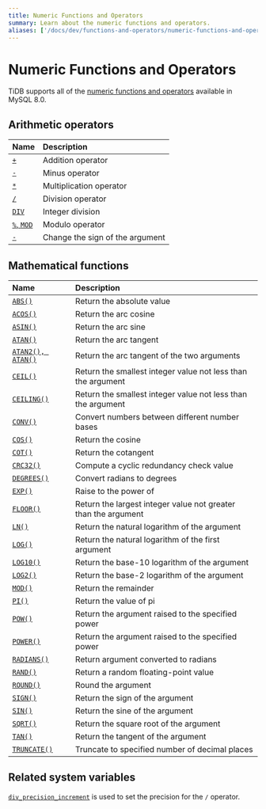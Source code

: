 ```yaml
---
title: Numeric Functions and Operators
summary: Learn about the numeric functions and operators.
aliases: ['/docs/dev/functions-and-operators/numeric-functions-and-operators/','/docs/dev/reference/sql/functions-and-operators/numeric-functions-and-operators/']
---
```


# Numeric Functions and Operators

TiDB supports all of the [numeric functions and operators](https://dev.mysql.com/doc/refman/8.0/en/numeric-functions.html) available in MySQL 8.0.

## Arithmetic operators

| Name                                                                                          | Description                       |
|:----------------------------------------------------------------------------------------------|:----------------------------------|
| [`+`](https://dev.mysql.com/doc/refman/8.0/en/arithmetic-functions.html#operator_plus)        | Addition operator                 |
| [`-`](https://dev.mysql.com/doc/refman/8.0/en/arithmetic-functions.html#operator_minus)       | Minus operator                    |
| [`*`](https://dev.mysql.com/doc/refman/8.0/en/arithmetic-functions.html#operator_times)       | Multiplication operator           |
| [`/`](https://dev.mysql.com/doc/refman/8.0/en/arithmetic-functions.html#operator_divide)      | Division operator                 |
| [`DIV`](https://dev.mysql.com/doc/refman/8.0/en/arithmetic-functions.html#operator_div)       | Integer division                  |
| [`%`, `MOD`](https://dev.mysql.com/doc/refman/8.0/en/arithmetic-functions.html#operator_mod)  | Modulo operator                   |
| [`-`](https://dev.mysql.com/doc/refman/8.0/en/arithmetic-functions.html#operator_unary-minus) | Change the sign of the argument   |

## Mathematical functions

| Name                                                                                                      | Description                                                       |
|:----------------------------------------------------------------------------------------------------------|:------------------------------------------------------------------|
| [`ABS()`](https://dev.mysql.com/doc/refman/8.0/en/mathematical-functions.html#function_abs)               | Return the absolute value                                         |
| [`ACOS()`](https://dev.mysql.com/doc/refman/8.0/en/mathematical-functions.html#function_acos)             | Return the arc cosine                                             |
| [`ASIN()`](https://dev.mysql.com/doc/refman/8.0/en/mathematical-functions.html#function_asin)             | Return the arc sine                                               |
| [`ATAN()`](https://dev.mysql.com/doc/refman/8.0/en/mathematical-functions.html#function_atan)             | Return the arc tangent                                            |
| [`ATAN2(), ATAN()`](https://dev.mysql.com/doc/refman/8.0/en/mathematical-functions.html#function_atan2)   | Return the arc tangent of the two arguments                       |
| [`CEIL()`](https://dev.mysql.com/doc/refman/8.0/en/mathematical-functions.html#function_ceil)             | Return the smallest integer value not less than the argument      |
| [`CEILING()`](https://dev.mysql.com/doc/refman/8.0/en/mathematical-functions.html#function_ceiling)       | Return the smallest integer value not less than the argument      |
| [`CONV()`](https://dev.mysql.com/doc/refman/8.0/en/mathematical-functions.html#function_conv)             | Convert numbers between different number bases                    |
| [`COS()`](https://dev.mysql.com/doc/refman/8.0/en/mathematical-functions.html#function_cos)               | Return the cosine                                                 |
| [`COT()`](https://dev.mysql.com/doc/refman/8.0/en/mathematical-functions.html#function_cot)               | Return the cotangent                                              |
| [`CRC32()`](https://dev.mysql.com/doc/refman/8.0/en/mathematical-functions.html#function_crc32)           | Compute a cyclic redundancy check value                           |
| [`DEGREES()`](https://dev.mysql.com/doc/refman/8.0/en/mathematical-functions.html#function_degrees)       | Convert radians to degrees                                        |
| [`EXP()`](https://dev.mysql.com/doc/refman/8.0/en/mathematical-functions.html#function_exp)               | Raise to the power of                                             |
| [`FLOOR()`](https://dev.mysql.com/doc/refman/8.0/en/mathematical-functions.html#function_floor)           | Return the largest integer value not greater than the argument    |
| [`LN()`](https://dev.mysql.com/doc/refman/8.0/en/mathematical-functions.html#function_ln)                 | Return the natural logarithm of the argument                      |
| [`LOG()`](https://dev.mysql.com/doc/refman/8.0/en/mathematical-functions.html#function_log)               | Return the natural logarithm of the first argument                |
| [`LOG10()`](https://dev.mysql.com/doc/refman/8.0/en/mathematical-functions.html#function_log10)           | Return the base-10 logarithm of the argument                      |
| [`LOG2()`](https://dev.mysql.com/doc/refman/8.0/en/mathematical-functions.html#function_log2)             | Return the base-2 logarithm of the argument                       |
| [`MOD()`](https://dev.mysql.com/doc/refman/8.0/en/mathematical-functions.html#function_mod)               | Return the remainder                                              |
| [`PI()`](https://dev.mysql.com/doc/refman/8.0/en/mathematical-functions.html#function_pi)                 | Return the value of pi                                            |
| [`POW()`](https://dev.mysql.com/doc/refman/8.0/en/mathematical-functions.html#function_pow)               | Return the argument raised to the specified power                 |
| [`POWER()`](https://dev.mysql.com/doc/refman/8.0/en/mathematical-functions.html#function_power)           | Return the argument raised to the specified power                 |
| [`RADIANS()`](https://dev.mysql.com/doc/refman/8.0/en/mathematical-functions.html#function_radians)       | Return argument converted to radians                              |
| [`RAND()`](https://dev.mysql.com/doc/refman/8.0/en/mathematical-functions.html#function_rand)             | Return a random floating-point value                              |
| [`ROUND()`](https://dev.mysql.com/doc/refman/8.0/en/mathematical-functions.html#function_round)           | Round the argument                                                |
| [`SIGN()`](https://dev.mysql.com/doc/refman/8.0/en/mathematical-functions.html#function_sign)             | Return the sign of the argument                                   |
| [`SIN()`](https://dev.mysql.com/doc/refman/8.0/en/mathematical-functions.html#function_sin)               | Return the sine of the argument                                   |
| [`SQRT()`](https://dev.mysql.com/doc/refman/8.0/en/mathematical-functions.html#function_sqrt)             | Return the square root of the argument                            |
| [`TAN()`](https://dev.mysql.com/doc/refman/8.0/en/mathematical-functions.html#function_tan)               | Return the tangent of the argument                                |
| [`TRUNCATE()`](https://dev.mysql.com/doc/refman/8.0/en/mathematical-functions.html#function_truncate)     | Truncate to specified number of decimal places                    |

## Related system variables

[`div_precision_increment`](/system-variables.md#div_precision_increment-new-in-v800) is used to set the precision for the `/` operator.